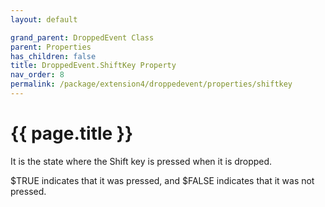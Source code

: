 ```yaml
---
layout: default

grand_parent: DroppedEvent Class
parent: Properties
has_children: false
title: DroppedEvent.ShiftKey Property
nav_order: 8
permalink: /package/extension4/droppedevent/properties/shiftkey
---
```

# {{ page.title }}

It is the state where the Shift key is pressed when it is dropped.

$TRUE indicates that it was pressed, and $FALSE indicates that it was not pressed.
